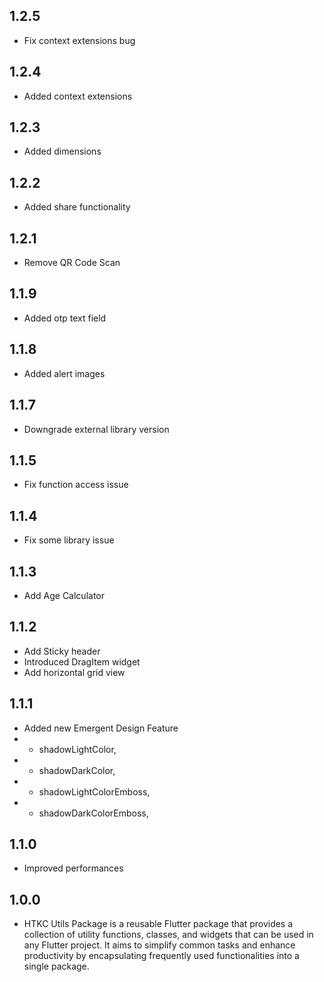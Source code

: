 ## 1.2.5

* Fix context extensions bug

## 1.2.4

* Added context extensions

## 1.2.3

* Added dimensions


## 1.2.2

* Added share functionality

## 1.2.1

* Remove QR Code Scan

## 1.1.9

* Added otp text field

## 1.1.8

* Added alert images

## 1.1.7

* Downgrade external library version

## 1.1.5

* Fix function access issue

## 1.1.4

* Fix some library issue

## 1.1.3

* Add Age Calculator

## 1.1.2

* Add Sticky header
* Introduced DragItem widget
* Add horizontal grid view

## 1.1.1

* Added new Emergent Design Feature
* - shadowLightColor,
* - shadowDarkColor,
* - shadowLightColorEmboss,
* - shadowDarkColorEmboss,

## 1.1.0

* Improved performances

## 1.0.0

* HTKC Utils Package is a reusable Flutter package that provides a collection of utility functions, classes, and widgets that can be used in any Flutter project. It aims to simplify common tasks and enhance productivity by encapsulating frequently used functionalities into a single package.
